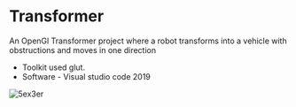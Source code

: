 # Transformer
An OpenGl Transformer project where a robot transforms into a vehicle with obstructions and moves in one direction

  - Toolkit used glut.
  - Software - Visual studio code 2019


![5ex3er](https://user-images.githubusercontent.com/57227895/123835332-03c29300-d926-11eb-8bff-19e7286e0006.gif)
